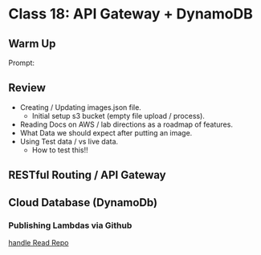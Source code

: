 # Class 18: API Gateway + DynamoDB

## Warm Up

Prompt:

## Review

* Creating / Updating images.json file.
  * Initial setup s3 bucket (empty file upload / process).
* Reading Docs on AWS / lab directions as a roadmap of features.
* What Data we should expect after putting an image.
* Using Test data / vs live data.
  * How to test this!!

## RESTful Routing / API Gateway

## Cloud Database (DynamoDb)

### Publishing Lambdas via Github

[handle Read Repo](https://github.com/JacobKnaack/handleRead)
